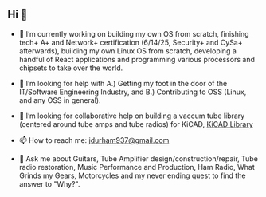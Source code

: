 ## Hi 👋

- 🔭 I’m currently working on building my own OS from scratch, finishing tech+ A+ and Network+ certification (6/14/25, Security+ and CySa+ afterwards), building my own Linux OS from scratch, developing a handful of React applications and programming various processors and chipsets to take over the world.

- 🤔 I’m looking for help with A.) Getting my foot in the door of the IT/Software Engineering Industry, and B.) Contributing to OSS (Linux, and any OSS in general).

- 👯 I’m looking for collaborative help on building a vaccum tube library (centered around tube amps and tube radios) for KiCAD, [KiCAD Library](https://github.com/kilodelta8/kicad_vacuum_tube_library)

- 📫 How to reach me: jdurham937@gmail.com

- 💬 Ask me about Guitars, Tube Amplifier design/construction/repair, Tube radio restoration, Music Performance and Production, Ham Radio, What Grinds my Gears, Motorcycles and my never ending quest to find the answer to "Why?".


<!--
**kilodelta8/kilodelta8** is a ✨ _special_ ✨ repository because its `README.md` (this file) appears on your GitHub profile.

Here are some ideas to get you started:

- 🔭 I’m currently working on ...
- 🌱 I’m currently learning ...
- 👯 I’m looking to collaborate on ...
- 🤔 I’m looking for help with ...
- 💬 Ask me about ...
- 📫 How to reach me: ...
- 😄 Pronouns: ...
- ⚡ Fun fact: ...
-->
